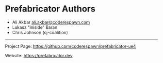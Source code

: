 Prefabricator Authors
=====================

* Ali Akbar <ali.akbar@coderespawn.com>
* Lukasz "iniside" Baran
* Chris Johnson (cj-coalition)
---

Project Page: https://github.com/coderespawn/prefabricator-ue4

Website: https://prefabricator.dev

